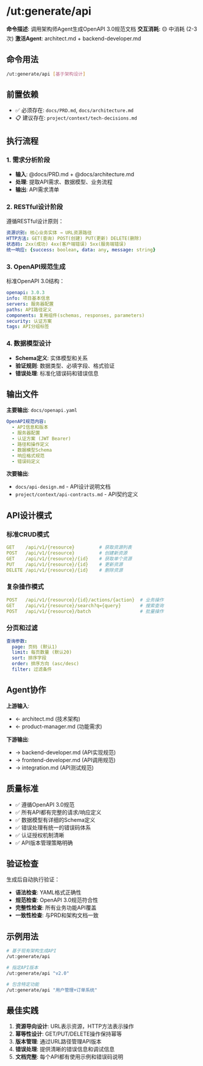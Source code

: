# /ut:generate/api

**命令描述**: 调用架构师Agent生成OpenAPI 3.0规范文档
**交互消耗**: 🟡 中消耗 (2-3次)
**激活Agent**: architect.md + backend-developer.md

## 命令用法

```bash
/ut:generate/api [基于架构设计]
```

## 前置依赖

- ✅ 必须存在: `docs/PRD.md`, `docs/architecture.md`
- 📋 建议存在: `project/context/tech-decisions.md`

## 执行流程

### 1. 需求分析阶段
- **输入**: @docs/PRD.md + @docs/architecture.md
- **处理**: 提取API需求、数据模型、业务流程
- **输出**: API需求清单

### 2. RESTful设计阶段
遵循RESTful设计原则：
```yaml
资源识别: 核心业务实体 → URL资源路径
HTTP方法: GET(查询) POST(创建) PUT(更新) DELETE(删除)
状态码: 2xx(成功) 4xx(客户端错误) 5xx(服务端错误)
统一响应: {success: boolean, data: any, message: string}
```

### 3. OpenAPI规范生成
标准OpenAPI 3.0结构：
```yaml
openapi: 3.0.3
info: 项目基本信息
servers: 服务器配置
paths: API路径定义
components: 复用组件(schemas, responses, parameters)
security: 认证方案
tags: API分组标签
```

### 4. 数据模型设计
- **Schema定义**: 实体模型和关系
- **验证规则**: 数据类型、必填字段、格式验证
- **错误处理**: 标准化错误码和错误信息

## 输出文件

**主要输出**: `docs/openapi.yaml`
```yaml
OpenAPI规范内容:
  - API信息和版本
  - 服务器配置
  - 认证方案 (JWT Bearer)
  - 路径和操作定义
  - 数据模型Schema
  - 响应格式规范
  - 错误码定义
```

**次要输出**:
- `docs/api-design.md` - API设计说明文档
- `project/context/api-contracts.md` - API契约定义

## API设计模式

### 标准CRUD模式
```yaml
GET    /api/v1/{resource}         # 获取资源列表
POST   /api/v1/{resource}         # 创建新资源  
GET    /api/v1/{resource}/{id}    # 获取单个资源
PUT    /api/v1/{resource}/{id}    # 更新资源
DELETE /api/v1/{resource}/{id}    # 删除资源
```

### 复杂操作模式
```yaml
POST   /api/v1/{resource}/{id}/actions/{action}  # 业务操作
GET    /api/v1/{resource}/search?q={query}       # 搜索查询
POST   /api/v1/{resource}/batch                  # 批量操作
```

### 分页和过滤
```yaml
查询参数:
  page: 页码 (默认1)
  limit: 每页数量 (默认20)
  sort: 排序字段
  order: 排序方向 (asc/desc)
  filter: 过滤条件
```

## Agent协作

**上游输入**:
- ← architect.md (技术架构)
- ← product-manager.md (功能需求)

**下游输出**:
- → backend-developer.md (API实现规范)
- → frontend-developer.md (API调用规范)
- → integration.md (API测试规范)

## 质量标准

- ✅ 遵循OpenAPI 3.0规范
- ✅ 所有API都有完整的请求/响应定义
- ✅ 数据模型有详细的Schema定义
- ✅ 错误处理有统一的错误码体系
- ✅ 认证授权机制清晰
- ✅ API版本管理策略明确

## 验证检查

生成后自动执行验证：
- **语法检查**: YAML格式正确性
- **规范检查**: OpenAPI 3.0规范符合性
- **完整性检查**: 所有业务功能API覆盖
- **一致性检查**: 与PRD和架构文档一致

## 示例用法

```bash
# 基于现有架构生成API
/ut:generate/api

# 指定API版本
/ut:generate/api "v2.0"

# 包含特定功能
/ut:generate/api "用户管理+订单系统"
```

## 最佳实践

1. **资源导向设计**: URL表示资源，HTTP方法表示操作
2. **幂等性设计**: GET/PUT/DELETE操作保持幂等
3. **版本管理**: 通过URL路径管理API版本
4. **错误处理**: 提供清晰的错误信息和调试信息
5. **文档完整**: 每个API都有使用示例和错误码说明